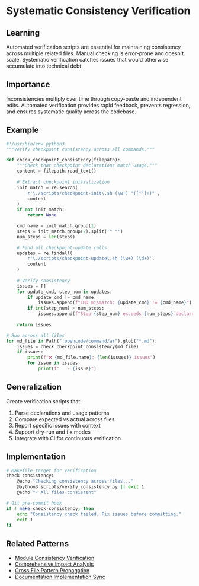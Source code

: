# Systematic Consistency Verification

## Learning
Automated verification scripts are essential for maintaining consistency across multiple related files. Manual checking is error-prone and doesn't scale. Systematic verification catches issues that would otherwise accumulate into technical debt.

## Importance
Inconsistencies multiply over time through copy-paste and independent edits. Automated verification provides rapid feedback, prevents regression, and ensures systematic quality across the codebase.

## Example
```python
#!/usr/bin/env python3
"""Verify checkpoint consistency across all commands."""

def check_checkpoint_consistency(filepath):
    """Check that checkpoint declarations match usage."""
    content = filepath.read_text()
    
    # Extract checkpoint initialization
    init_match = re.search(
        r'\./scripts/checkpoint-init\.sh (\w+) "([^"]+)"',
        content
    )
    if not init_match:
        return None

    cmd_name = init_match.group(1)
    steps = init_match.group(2).split('" "')
    num_steps = len(steps)

    # Find all checkpoint-update calls
    updates = re.findall(
        r'\./scripts/checkpoint-update\.sh (\w+) (\d+)',
        content
    )
    
    # Verify consistency
    issues = []
    for update_cmd, step_num in updates:
        if update_cmd != cmd_name:
            issues.append(f"CMD mismatch: {update_cmd} != {cmd_name}")
        if int(step_num) > num_steps:
            issues.append(f"Step {step_num} exceeds {num_steps} declared")
    
    return issues

# Run across all files
for md_file in Path(".opencode/command/ar").glob("*.md"):
    issues = check_checkpoint_consistency(md_file)
    if issues:
        print(f"❌ {md_file.name}: {len(issues)} issues")
        for issue in issues:
            print(f"   - {issue}")
```

## Generalization
Create verification scripts that:
1. Parse declarations and usage patterns
2. Compare expected vs actual across files
3. Report specific issues with context
4. Support dry-run and fix modes
5. Integrate with CI for continuous verification

## Implementation
```bash
# Makefile target for verification
check-consistency:
	@echo "Checking consistency across files..."
	@python3 scripts/verify_consistency.py || exit 1
	@echo "✓ All files consistent"

# Git pre-commit hook
if ! make check-consistency; then
    echo "Consistency check failed. Fix issues before committing."
    exit 1
fi
```

## Related Patterns
- [Module Consistency Verification](module-consistency-verification.md)
- [Comprehensive Impact Analysis](comprehensive-impact-analysis.md)
- [Cross File Pattern Propagation](cross-file-pattern-propagation.md)
- [Documentation Implementation Sync](documentation-implementation-sync.md)